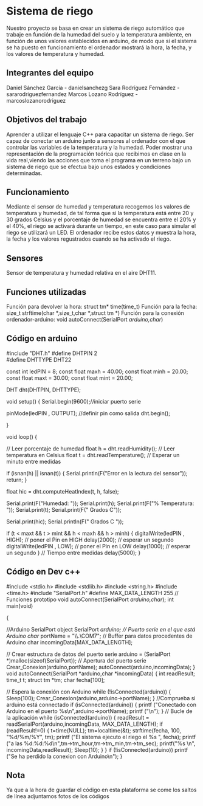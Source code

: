 # Sistema de riego

Nuestro proyecto se basa en crear un sistema de riego automático que trabaje en función de la humedad del suelo y la temperatura ambiente, en función de unos valores establecidos en arduino, de modo que si el sistema se ha puesto en funcionamiento el ordenador mostrará la hora, la fecha, y los valores de temperatura y humedad. 

## Integrantes del equipo 

Daniel Sánchez García - danielsanchezg
Sara Rodríguez Fernández - sararodriguezfernandez
Marcos Lozano Rodríguez - marcoslozanorodriguez

## Objetivos del trabajo

Aprender a utilizar el lenguaje C++ para capacitar un sistema de riego.
Ser capaz de conectar un arduino junto a sensores al ordenador con el que controlar las variables de la temperatura y la humedad.
Poder mostrar una representación de la programación teórica que recibimos en clase en la vida real,viendo las acciones que toma el programa en un terreno bajo un sistema de riego que se efectua bajo unos estados y condiciones determinadas.
## Funcionamiento

Mediante el sensor de humedad y temperatura recogemos los valores de temperatura y humedad, de tal forma que si la temperatura está entre 20 y 30 grados Celsius y el porcentaje de humedad se encuentra entre el 20% y el 40%, el riego se activará durante un tiempo, en este caso para simular el riego se utilizará un LED. El ordenador recibe estos datos y muestra la hora, la fecha y los valores regustrados cuando se ha activado el riego.

## Sensores
Sensor de temperatura y humedad relativa en el aire DHT11.

## Funciones utilizadas
Función para devolver la hora: struct tm* time(time_t)
Función para la fecha: size_t strftime(char *,size_t,char *,struct tm *)
Función para la conexión ordenador-arduino: void autoConnect(SerialPort *arduino,char*)



## Código en arduino
#include "DHT.h"
#define DHTPIN 2    
#define DHTTYPE DHT22   

const int ledPIN = 8;
const float maxh = 40.00;
const float minh = 20.00;
const float maxt = 30.00;
const float mint = 20.00;

DHT dht(DHTPIN, DHTTYPE);

void setup()
{
  Serial.begin(9600);//iniciar puerto serie
  
  pinMode(ledPIN , OUTPUT);  //definir pin como salida
  dht.begin();
 
}

void loop() 
{
  
  // Leer porcentaje de humedad
  float h = dht.readHumidity();
  // Leer temperatura en Celsius
  float t = dht.readTemperature();
  // Esperar un minuto entre medidas
  
  if (isnan(h) || isnan(t))
  {
    Serial.println(F("Error en la lectura del sensor"));
    return;
  }
  
  
  float hic = dht.computeHeatIndex(t, h, false);

  Serial.print(F("Humedad: "));
  Serial.print(h);
  Serial.print(F("%  Temperatura: "));
  Serial.print(t);
  Serial.print(F(" Grados C"));

  Serial.print(hic);
  Serial.println(F(" Grados C "));

  if (t < maxt && t > mint && h < maxh && h > minh)
  {
  digitalWrite(ledPIN , HIGH);   // poner el Pin en HIGH
  delay(2000);                   // esperar un segundo
  digitalWrite(ledPIN , LOW);    // poner el Pin en LOW
  delay(1000); // esperar un segundo
  }
// Tiempo entre medidas
  delay(5000);
}
## Código en Dev c++
#include <stdio.h>
#include <stdlib.h>
#include <string.h>
#include <time.h>
#include "SerialPort.h"
#define MAX_DATA_LENGTH 255
// Funciones prototipo
void autoConnect(SerialPort *arduino,char*);
int main(void)

{
	
 //Arduino SerialPort object
 SerialPort *arduino;
 // Puerto serie en el que está Arduino
 char* portName = "\\\\.\\COM7";
 // Buffer para datos procedentes de Arduino
 char incomingData[MAX_DATA_LENGTH];

 // Crear estructura de datos del puerto serie
 arduino = (SerialPort *)malloc(sizeof(SerialPort));
 // Apertura del puerto serie
 Crear_Conexion(arduino,portName);
 autoConnect(arduino,incomingData);
}
void autoConnect(SerialPort *arduino,char *incomingData)
{
 int readResult;
  time_t t;
  struct tm *tm;
  char fecha[100];

// Espera la conexión con Arduino
while (!isConnected(arduino))
{
Sleep(100);
Crear_Conexion(arduino,arduino->portName);
}
 //Comprueba si arduino está connectado
if (isConnected(arduino))
{
printf ("Conectado con Arduino en el puerto %s\n",arduino->portName);
printf ("\n");
}
 // Bucle de la aplicación
while (isConnected(arduino))
{
 readResult = readSerialPort(arduino,incomingData, MAX_DATA_LENGTH);
if (readResult!=0)
{
  t=time(NULL);
  tm=localtime(&t);
  strftime(fecha, 100, "%d/%m/%Y", tm);
  printf ("El sistema ejecuto el riego el %s ", fecha);
  printf ("a las %d:%d:%d\n",tm->tm_hour,tm->tm_min,tm->tm_sec);
  printf("%s \n", incomingData,readResult);
 Sleep(10);
}
}
if (!isConnected(arduino))
 printf ("Se ha perdido la conexion con Arduino\n");
}
## Nota
Ya que a la hora de guardar el código en esta plataforma se come los saltos de línea adjuntamos fotos de los códigos
